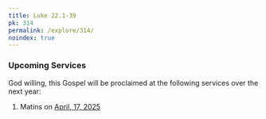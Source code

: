 ```yaml
---
title: Luke 22.1-39
pk: 314
permalink: /explore/314/
noindex: true
---
```


### Upcoming Services

God willing, this Gospel will be proclaimed at the following services over the next year:


1. Matins on [April, 17, 2025](https://orthocal.info/readings/gregorian/2025/04/17/)
